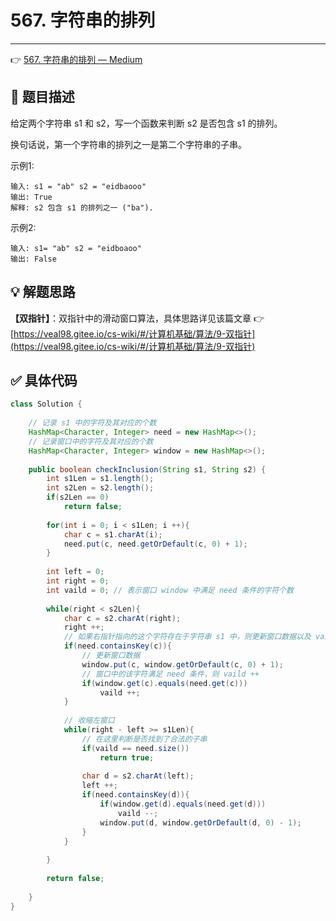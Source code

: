 # 567. 字符串的排列

---

👉 [567. 字符串的排列 — Medium](https://leetcode-cn.com/problems/permutation-in-string/)

## 📜 题目描述

给定两个字符串 s1 和 s2，写一个函数来判断 s2 是否包含 s1 的排列。

换句话说，第一个字符串的排列之一是第二个字符串的子串。

示例1:

```
输入: s1 = "ab" s2 = "eidbaooo"
输出: True
解释: s2 包含 s1 的排列之一 ("ba").
```


示例2:

```
输入: s1= "ab" s2 = "eidboaoo"
输出: False
```

## 💡 解题思路 

**【双指针】**：双指针中的滑动窗口算法，具体思路详见该篇文章 👉 [https://veal98.gitee.io/cs-wiki/#/计算机基础/算法/9-双指针](https://veal98.gitee.io/cs-wiki/#/计算机基础/算法/9-双指针)


## ✅  具体代码 


```java
class Solution {
    
    // 记录 s1 中的字符及其对应的个数
    HashMap<Character, Integer> need = new HashMap<>(); 
    // 记录窗口中的字符及其对应的个数
    HashMap<Character, Integer> window = new HashMap<>(); 
    
    public boolean checkInclusion(String s1, String s2) {
        int s1Len = s1.length();
        int s2Len = s2.length();
        if(s2Len == 0)
            return false;
        
        for(int i = 0; i < s1Len; i ++){
            char c = s1.charAt(i);
            need.put(c, need.getOrDefault(c, 0) + 1);
        }
        
        int left = 0;
        int right = 0;
        int vaild = 0; // 表示窗口 window 中满足 need 条件的字符个数
        
        while(right < s2Len){
            char c = s2.charAt(right);
            right ++;
            // 如果右指针指向的这个字符存在于字符串 s1 中，则更新窗口数据以及 vaild
            if(need.containsKey(c)){
                // 更新窗口数据
                window.put(c, window.getOrDefault(c, 0) + 1);
                // 窗口中的该字符满足 need 条件，则 vaild ++
                if(window.get(c).equals(need.get(c)))
                    vaild ++;
            }
            
            // 收缩左窗口
            while(right - left >= s1Len){
                // 在这里判断是否找到了合法的子串
                if(vaild == need.size())
                    return true;
            
                char d = s2.charAt(left);
                left ++;
                if(need.containsKey(d)){
                    if(window.get(d).equals(need.get(d)))
                        vaild --;
                    window.put(d, window.getOrDefault(d, 0) - 1);
                }
            }
            
        }
        
        return false;
        
    }
}
```


